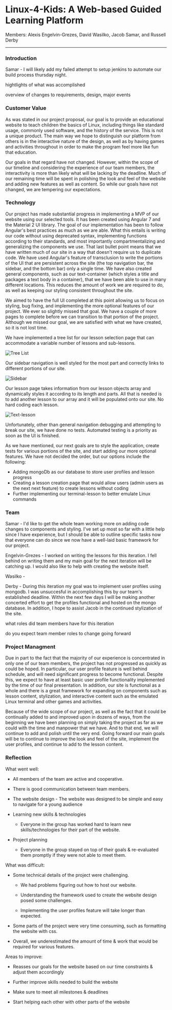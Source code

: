 # Linux-4-Kids: A Web-based Guided Learning Platform

Members: Alexis Engelvin-Grezes, David Wasilko, Jacob Samar, and Russell Derby
___

### Introduction

Samar - I will likely add my failed attempt to setup jenkins to automate
our build process thursday night.

hightlights of what was accomplished

overview of changes to requirements, design, major events

### Customer Value

As was stated in our project proposal, our goal is to provide an educational website to
teach children the basics of Linux, including things like standard usage, commonly used
software, and the history of the service. This is not a unique product. The main way we 
hope to distinguish our platform from others is in the interactive nature of the design, 
as well as by having games and activities throughout in order to make the program feel
more like fun that education.

Our goals in that regard have not changed. However, within the scope of our timeline and
considering the experience of our team members, the interactivity is more than likely what
will be lacking by the deadline. Much of our remaining time will be spent in polishing the
look and feel of the website and adding new features as well as content. So while our goals
have not changed, we are tempering our expectations.

### Technology

Our project has made substantial progress in implementing a MVP of our website using 
our selected tools. It has been created using Angular 7 and the Material 2 UI library.
The goal of our implementation has been to follow Angular's best practices as much as
we are able. What this entails is writing our code without using deprecated syntax,
implementing functions according to their standards, and most importantly compartmentalizing
and generalizing the components we use. That last bullet point means that we have
written much of our site in a way that doesn't require us to duplicate code. We have
used Angular's feature of transclusion to write the portions of the UI that are
persistent across the site (the top navigation bar, the sidebar, and the bottom bar)
only a single time. We have also created general components, such as our text-container
(which styles a title and packages a text body in a container), that we have been
able to use in many different locations. This reduces the amount of work we are
required to do, as well as keeping our styling consistent throughout the site.

We aimed to have the full UI completed at this point allowing us to focus on styling,
bug fixing, and implementing the more optional features of our project. We ever so
slightly missed that goal. We have a couple of more pages to complete before we can
transition to that portion of the project. Although we missed our goal, we are
satisfied with what we have created, so it is not lost time.

We have implemented a tree list for our lesson selection page that can accommodate
a variable number of lessons and sub-lessons.

![Tree List](src/assets/lesson-select.PNG)

Our sidebar navigation is well styled for the most part and correctly links to
different portions of our site.

![Sidebar](src/assets/sidebar.PNG)

Our lesson page takes information from our lesson objects array and dynamically
styles it according to its length and parts. All that is needed is to add another
lesson to our array and it will be populated onto our site. No hard coding each lesson.

![Text-lesson](src/assets/text-lesson.PNG)

Unfortunately, other than general navigation debugging and attempting to break our
site, we have done no tests. Automated testing is a priority as soon as the UI is finished.

As we have mentioned, our next goals are to style the application, create tests
for various portions of the site, and start adding our more optional features. We
have not decided the order, but our options include the following:
  - Adding mongoDb as our database to store user profiles and lesson progress
  - Creating a lesson creation page that would allow users (admin users as the
    next next feature) to create lessons without coding
  - Further implementing our terminal-lesson to better emulate Linux commands

### Team

Samar - I'd like to get the whole team working more on adding code changes
to components and styling. I've set up most so far with a little help since I
have experience, but I should be able to outline specific tasks now that everyone
can do since we now have a well-laid basic framework for our project.

Engelvin-Grezes - I worked on writing the lessons for this iteration. I fell behind on
writing them and my main goal for the next iteration will be catching up. I would also like
to help with creating the website itself.

Wasilko - 

Derby - During this iteration my goal was to implement user profiles using mongodb. I was
unsuccesful in accomplishing this by our team's established deadline. Within the next few
days I will be making another concerted effort to get the profiles functional and hosted
on the mongo database. In addition, I hope to assist Jacob in the continued stylization of
the site.


what roles did team members have for this iteration

do you expect team member roles to change going forward

### Project Managment

Due in part to the fact that the majority of our experience is concentrated in only one of 
our team members, the project has not progressed as quickly as could be hoped. In particular, 
our user profile feature is well behind schedule, and will need significant progress to become 
functional. Despite this, we expect to have at least basic user profile functionality 
implemented by the time of our final presentation. In addition, our site is functional as a 
whole and there is a great framework for expanding on components such as lesson content, 
stylization, and interactive content such as the emulated Linux terminal and other games and 
activities.

Because of the wide scope of our project, as well as the fact that it could be continually 
added to and improved upon in dozens of ways, from the beginning we have been planning on 
simply taking the project as far as we could with the time and manpower that we have. And to
that end, we will continue to add and polish until the very end. Going forward our main goals
will be to continue to improve the look and feel of the site, implement the user profiles,
and continue to add to the lesson content.

### Reflection

What went well:
  
  - All members of the team are active and cooperative.
  
  - There is good communication between team members.
	
  - The website design 
		- The website was designed to be simple and easy to navigate for a young audience 
	
  - Learning new skills & technologies 
		
    - Everyone in the group has worked hard to learn new skills/technologies for their part of the website.
	
  - Project planning 
	
    - Everyone in the group stayed on top of their goals & re-evaluated them promptly if they were not able to meet them.

What was difficult:
	
  - Some technical details of the project were challenging.
		
    - We had problems figuring out how to host our website.
	
    - Understanding the framework used to create the website design posed some challenges.
    
    - Implementing the user profiles feature will take longer than expected.
	
  - Some parts of the project were very time consuming, such as formatting the website with css.
	
  - Overall, we underestimated the amount of time & work that would be required for various features.

Areas to improve:
	
  - Reasses our goals for the website based on our time constraints & adjust them accordingly
	
  - Further improve skills needed to build the website
  
  - Make sure to meet all milestones & deadlines
  
  - Start helping each other with other parts of the website 

	
